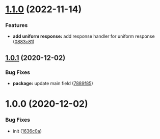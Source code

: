 # [1.1.0](https://github.com/NimbleWing/koa/compare/v1.0.1...v1.1.0) (2022-11-14)


### Features

* **add uniform response:** add response handler for uniform response ([0883c81](https://github.com/NimbleWing/koa/commit/0883c81de7b8bd6b4762348e6a4436da587bb4a6))

## [1.0.1](https://github.com/NimbleWing/koa/compare/v1.0.0...v1.0.1) (2020-12-02)


### Bug Fixes

* **package:** update main field ([7889f85](https://github.com/NimbleWing/koa/commit/7889f8597148b14e1ce7be591935d8766f3ca1e5))

# 1.0.0 (2020-12-02)


### Bug Fixes

* init ([1636c0a](https://github.com/NimbleWing/koa/commit/1636c0a175b8bb90bb97eed3ee0c2f68fceebfad))
